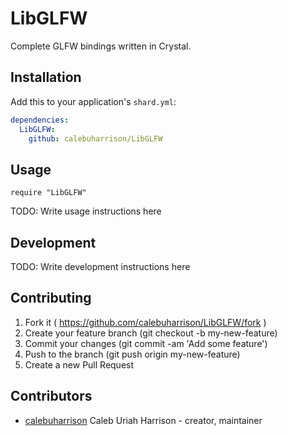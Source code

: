 # LibGLFW

Complete GLFW bindings written in Crystal.

## Installation

Add this to your application's `shard.yml`:

```yaml
dependencies:
  LibGLFW:
    github: calebuharrison/LibGLFW
```

## Usage

```crystal
require "LibGLFW"
```

TODO: Write usage instructions here

## Development

TODO: Write development instructions here

## Contributing

1. Fork it ( https://github.com/calebuharrison/LibGLFW/fork )
2. Create your feature branch (git checkout -b my-new-feature)
3. Commit your changes (git commit -am 'Add some feature')
4. Push to the branch (git push origin my-new-feature)
5. Create a new Pull Request

## Contributors

- [calebuharrison](https://github.com/calebuharrison) Caleb Uriah Harrison - creator, maintainer

